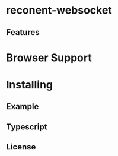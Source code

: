 # reconent-websocket


## Features


# Browser Support


# Installing


## Example


## Typescript

## License
